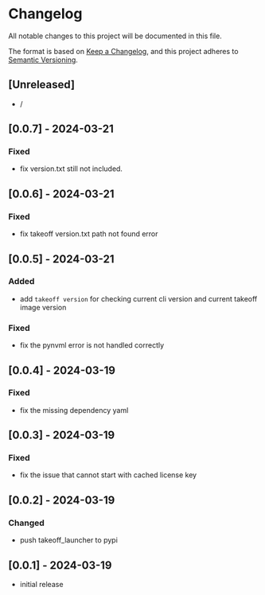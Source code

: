 # Changelog

All notable changes to this project will be documented in this file.

The format is based on [Keep a Changelog],
and this project adheres to [Semantic Versioning].

## [Unreleased]

- /

## [0.0.7] - 2024-03-21

### Fixed

- fix version.txt still not included.

## [0.0.6] - 2024-03-21

### Fixed

- fix takeoff version.txt path not found error 


## [0.0.5] - 2024-03-21

### Added

- add `takeoff version` for checking current cli version and current takeoff image version 

### Fixed

- fix the pynvml error is not handled correctly 

## [0.0.4] - 2024-03-19

### Fixed

- fix the missing dependency yaml 

## [0.0.3] - 2024-03-19

### Fixed

- fix the issue that cannot start with cached license key  

## [0.0.2] - 2024-03-19

### Changed

- push takeoff_launcher to pypi

## [0.0.1] - 2024-03-19

- initial release

<!-- Links -->
[keep a changelog]: https://keepachangelog.com/en/1.0.0/
[semantic versioning]: https://semver.org/spec/v2.0.0.html
